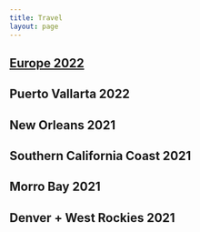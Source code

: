 ```yaml
---
title: Travel
layout: page
---
```


## [Europe 2022](travel_posts/2022-01-18-europe.html)

## Puerto Vallarta 2022

## New Orleans 2021

## Southern California Coast 2021

## Morro Bay 2021

## Denver + West Rockies 2021

